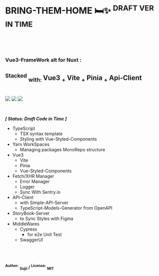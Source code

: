 <br/>
<br/>
<h1> BRING-THEM-HOME 🛏✨ <sup> DRAFT VER IN TIME </sup> <br/><br/><br/></h1>
<h3> Vue3-FrameWork alt for Nuxt : </h3>

## <sup>Stacked</sup> <sub>with: </sub> Vue3 <sub>+</sub> Vite <sub>+</sub> Pinia <sub>+</sub> Api-Client<br/><sub>　　</sub>

<p>
<img src="https://img.shields.io/badge/node-%5Ev16.15.x%20%7C%20gallium-green?style=for-the-badge">
  <img src="https://img.shields.io/badge/vuejs%2Fcore-%5Ev3.2.41-blue?style=for-the-badge">
    <img src="https://img.shields.io/badge/license-MIT-lightgray?style=for-the-badge">
</p>

<br/>

***[ Status: Draft Code in Time ]***
- TypeScript
  - TSX syntax template
  - Styling with Vue-Styled-Components
- Yarn WorkSpaces
  - Managing packages MonoRepo structure 
- Vue3
  - Vite
  - Pinia
  - Vue-Styled-Components
- Fetch/XHR Manager
  - Error Manager
  - Logger
  - Sync With Sentry.io
- API-Client
  - with Simple-API-Server
  - TypeScript-Models-Generator from OpenAPI
- StoryBook-Server
  - to Sync Styles with Figma
- MiddleWares
  - Cypress
    - for e2e Unit Test
  - SwaggerUI 

<br/>
<br/>


#### <sup>Auther:</sup> <sub>Sujii</sub> / <sup>License:</sup> <sub>MIT</sub>

<br/>
<br/>
